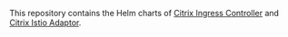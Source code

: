 This repository contains the Helm charts of [Citrix Ingress Controller](https://github.com/citrix/citrix-k8s-ingress-controller) and [Citrix Istio Adaptor](https://github.com/citrix/citrix-istio-adaptor).
